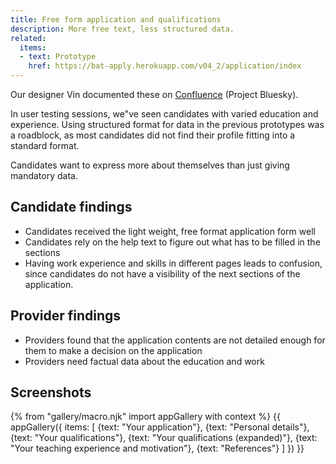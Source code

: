 ```yaml
---
title: Free form application and qualifications
description: More free text, less structured data.
related:
  items:
  - text: Prototype
    href: https://bat-apply.herokuapp.com/v04_2/application/index
---
```

Our designer Vin documented these on [Confluence](https://dfedigital.atlassian.net/wiki/spaces/BaT/pages/279314433/Designs) (Project Bluesky).

In user testing sessions, we"ve seen candidates with varied education and experience. Using structured format for data in the previous prototypes was a roadblock, as most candidates did not find their profile fitting into a standard format.

Candidates want to express more about themselves than just giving mandatory data.

## Candidate findings

* Candidates received the light weight, free format application form well
* Candidates rely on the help text to figure out what has to be filled in the sections
* Having work experience and skills in different pages leads to confusion, since candidates do not have a visibility of the next sections of the application.

## Provider findings

* Providers found that the application contents are not detailed enough for them to make a decision on the application
* Providers need factual data about the education and work

## Screenshots

{% from "gallery/macro.njk" import appGallery with context %}
{{ appGallery({
  items: [
    {text: "Your application"},
    {text: "Personal details"},
    {text: "Your qualifications"},
    {text: "Your qualifications (expanded)"},
    {text: "Your teaching experience and motivation"},
    {text: "References"}
  ]
}) }}
